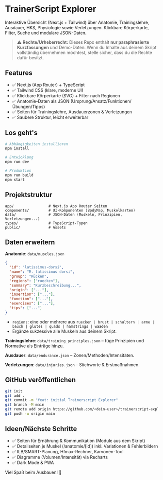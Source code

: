 # TrainerScript Explorer

Interaktive Übersicht (Next.js + Tailwind) über Anatomie, Trainingslehre, Ausdauer, HKS, Physiologie sowie Verletzungen. Klickbare Körperkarte, Filter, Suche und modulare JSON-Daten.

> ⚠️ **Rechte/Urheberrecht:** Dieses Repo enthält **nur paraphrasierte Kurzfassungen** und Demo-Daten. Wenn du Inhalte aus deinem Skript vollständig übernehmen möchtest, stelle sicher, dass du die Rechte dafür besitzt.

## Features

- ✅ Next.js (App Router) + TypeScript
- ✅ Tailwind CSS (klare, moderne UI)
- ✅ Klickbare Körperkarte (SVG) + Filter nach Regionen
- ✅ Anatomie-Daten als JSON (Ursprung/Ansatz/Funktionen/Übungen/Tipps)
- ✅ Seiten für Trainingslehre, Ausdauerzonen & Verletzungen
- ✅ Saubere Struktur, leicht erweiterbar

## Los geht's

```bash
# Abhängigkeiten installieren
npm install

# Entwicklung
npm run dev

# Produktion
npm run build
npm start
```

## Projektstruktur

```
app/                # Next.js App Router Seiten
components/         # UI-Komponenten (BodyMap, Muskelkarten)
data/               # JSON-Daten (Muskeln, Prinzipien, Verletzungen...)
types/              # TypeScript-Typen
public/             # Assets
```

## Daten erweitern

**Anatomie**: `data/muscles.json`

```json
{
  "id": "latissimus-dorsi",
  "name": "M. latissimus dorsi",
  "group": "Rücken",
  "regions": ["ruecken"],
  "summary": "Kurzbeschreibung...",
  "origin": ["..."],
  "insertion": ["..."],
  "function": ["..."],
  "exercises": ["..."],
  "tips": ["..."]
}
```

- `regions`: eine oder mehrere aus `ruecken | brust | schultern | arme | bauch | glutes | quads | hamstrings | waaden`
- Ergänze sukzessive alle Muskeln aus deinem Skript.

**Trainingslehre**: `data/training_principles.json` – füge Prinzipien und Normative als Einträge hinzu.

**Ausdauer**: `data/endurance.json` – Zonen/Methoden/Intensitäten.

**Verletzungen**: `data/injuries.json` – Stichworte & Erstmaßnahmen.

## GitHub veröffentlichen

```bash
git init
git add .
git commit -m "feat: initial Trainerscript Explorer"
git branch -M main
git remote add origin https://github.com/<dein-user>/trainerscript-explorer.git
git push -u origin main
```

## Ideen/Nächste Schritte

- ✅ Seiten für Ernährung & Kommunikation (Module aus dem Skript)
- ✅ Detailseiten je Muskel (/anatomie/[id]) inkl. Variationen & Fehlerbildern
- ✅ ILB/SMART-Planung, Hfmax-Rechner, Karvonen-Tool
- ✅ Diagramme (Volumen/Intensität) via Recharts
- ✅ Dark Mode & PWA

Viel Spaß beim Ausbauen! 💪
